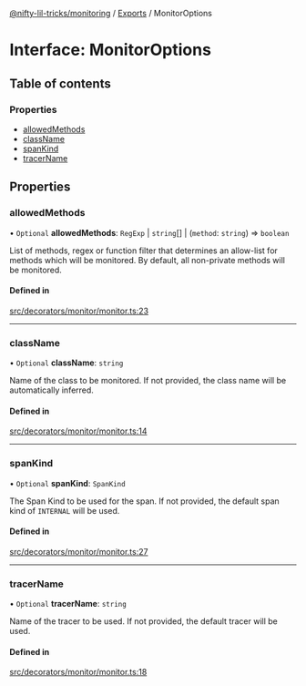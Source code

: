 [@nifty-lil-tricks/monitoring](../README.md) / [Exports](../modules.md) / MonitorOptions

# Interface: MonitorOptions

## Table of contents

### Properties

- [allowedMethods](MonitorOptions.md#allowedmethods)
- [className](MonitorOptions.md#classname)
- [spanKind](MonitorOptions.md#spankind)
- [tracerName](MonitorOptions.md#tracername)

## Properties

### allowedMethods

• `Optional` **allowedMethods**: `RegExp` \| `string`[] \| (`method`: `string`) => `boolean`

List of methods, regex or function filter that determines an allow-list for methods which will be monitored.
By default, all non-private methods will be monitored.

#### Defined in

[src/decorators/monitor/monitor.ts:23](https://github.com/jonnydgreen/nifty-lil-tricks-monitoring/blob/43ac84d/src/decorators/monitor/monitor.ts#L23)

___

### className

• `Optional` **className**: `string`

Name of the class to be monitored. If not provided, the class name will be automatically inferred.

#### Defined in

[src/decorators/monitor/monitor.ts:14](https://github.com/jonnydgreen/nifty-lil-tricks-monitoring/blob/43ac84d/src/decorators/monitor/monitor.ts#L14)

___

### spanKind

• `Optional` **spanKind**: `SpanKind`

The Span Kind to be used for the span. If not provided, the default span kind of `INTERNAL` will be used.

#### Defined in

[src/decorators/monitor/monitor.ts:27](https://github.com/jonnydgreen/nifty-lil-tricks-monitoring/blob/43ac84d/src/decorators/monitor/monitor.ts#L27)

___

### tracerName

• `Optional` **tracerName**: `string`

Name of the tracer to be used. If not provided, the default tracer will be used.

#### Defined in

[src/decorators/monitor/monitor.ts:18](https://github.com/jonnydgreen/nifty-lil-tricks-monitoring/blob/43ac84d/src/decorators/monitor/monitor.ts#L18)
